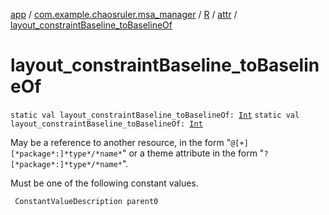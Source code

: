 [app](../../../index.md) / [com.example.chaosruler.msa_manager](../../index.md) / [R](../index.md) / [attr](index.md) / [layout_constraintBaseline_toBaselineOf](.)

# layout_constraintBaseline_toBaselineOf

`static val layout_constraintBaseline_toBaselineOf: `[`Int`](https://kotlinlang.org/api/latest/jvm/stdlib/kotlin/-int/index.html)
`static val layout_constraintBaseline_toBaselineOf: `[`Int`](https://kotlinlang.org/api/latest/jvm/stdlib/kotlin/-int/index.html)

May be a reference to another resource, in the form "`@[+][*package*:]*type*/*name*`" or a theme attribute in the form "`?[*package*:]*type*/*name*`".

Must be one of the following constant values.

     ConstantValueDescription parent0

